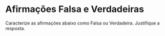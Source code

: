 # Afirmações Falsa e Verdadeiras #
>
Caracterize as afirmações abaixo como Falsa ou Verdadeira. Justifique a resposta.
>